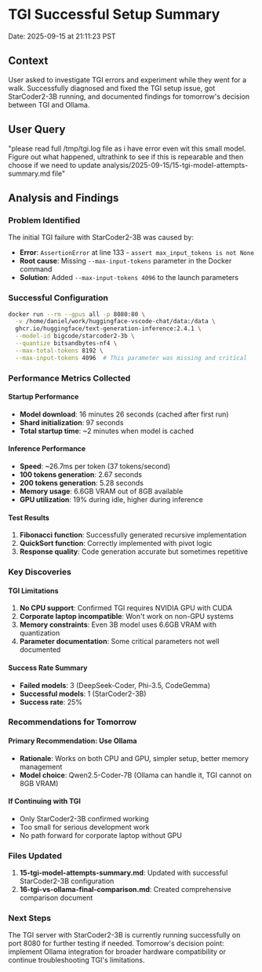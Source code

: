 # TGI Successful Setup Summary

Date: 2025-09-15 at 21:11:23 PST

## Context
User asked to investigate TGI errors and experiment while they went for a walk. Successfully diagnosed and fixed the TGI setup issue, got StarCoder2-3B running, and documented findings for tomorrow's decision between TGI and Ollama.

## User Query
"please read full /tmp/tgi.log file as i have error even wit this small model. Figure out what happened, ultrathink to see if this is repearable and then choose if we need to update analysis/2025-09-15/15-tgi-model-attempts-summary.md file"

## Analysis and Findings

### Problem Identified
The initial TGI failure with StarCoder2-3B was caused by:
- **Error**: `AssertionError` at line 133 - `assert max_input_tokens is not None`
- **Root cause**: Missing `--max-input-tokens` parameter in the Docker command
- **Solution**: Added `--max-input-tokens 4096` to the launch parameters

### Successful Configuration
```bash
docker run --rm --gpus all -p 8080:80 \
  -v /home/daniel/work/huggingface-vscode-chat/data:/data \
  ghcr.io/huggingface/text-generation-inference:2.4.1 \
  --model-id bigcode/starcoder2-3b \
  --quantize bitsandbytes-nf4 \
  --max-total-tokens 8192 \
  --max-input-tokens 4096  # This parameter was missing and critical
```

### Performance Metrics Collected

#### Startup Performance
- **Model download**: 16 minutes 26 seconds (cached after first run)
- **Shard initialization**: 97 seconds
- **Total startup time**: ~2 minutes when model is cached

#### Inference Performance
- **Speed**: ~26.7ms per token (37 tokens/second)
- **100 tokens generation**: 2.67 seconds
- **200 tokens generation**: 5.28 seconds
- **Memory usage**: 6.6GB VRAM out of 8GB available
- **GPU utilization**: 19% during idle, higher during inference

#### Test Results
1. **Fibonacci function**: Successfully generated recursive implementation
2. **QuickSort function**: Correctly implemented with pivot logic
3. **Response quality**: Code generation accurate but sometimes repetitive

### Key Discoveries

#### TGI Limitations
1. **No CPU support**: Confirmed TGI requires NVIDIA GPU with CUDA
2. **Corporate laptop incompatible**: Won't work on non-GPU systems
3. **Memory constraints**: Even 3B model uses 6.6GB VRAM with quantization
4. **Parameter documentation**: Some critical parameters not well documented

#### Success Rate Summary
- **Failed models**: 3 (DeepSeek-Coder, Phi-3.5, CodeGemma)
- **Successful models**: 1 (StarCoder2-3B)
- **Success rate**: 25%

### Recommendations for Tomorrow

#### Primary Recommendation: Use Ollama
- **Rationale**: Works on both CPU and GPU, simpler setup, better memory management
- **Model choice**: Qwen2.5-Coder-7B (Ollama can handle it, TGI cannot on 8GB VRAM)

#### If Continuing with TGI
- Only StarCoder2-3B confirmed working
- Too small for serious development work
- No path forward for corporate laptop without GPU

### Files Updated
1. **15-tgi-model-attempts-summary.md**: Updated with successful StarCoder2-3B configuration
2. **16-tgi-vs-ollama-final-comparison.md**: Created comprehensive comparison document

### Next Steps
The TGI server with StarCoder2-3B is currently running successfully on port 8080 for further testing if needed. Tomorrow's decision point: implement Ollama integration for broader hardware compatibility or continue troubleshooting TGI's limitations.